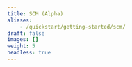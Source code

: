 ```yaml
---
title: SCM (Alpha)
aliases:
    - /quickstart/getting-started/scm/
draft: false
images: []
weight: 5
headless: true
---
```

